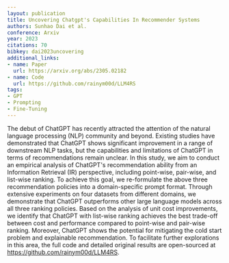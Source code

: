 ```yaml
---
layout: publication
title: Uncovering Chatgpt's Capabilities In Recommender Systems
authors: Sunhao Dai et al.
conference: Arxiv
year: 2023
citations: 70
bibkey: dai2023uncovering
additional_links:
- name: Paper
  url: https://arxiv.org/abs/2305.02182
- name: Code
  url: https://github.com/rainym00d/LLM4RS
tags:
- GPT
- Prompting
- Fine-Tuning
---
```

The debut of ChatGPT has recently attracted the attention of the natural
language processing (NLP) community and beyond. Existing studies have
demonstrated that ChatGPT shows significant improvement in a range of
downstream NLP tasks, but the capabilities and limitations of ChatGPT in terms
of recommendations remain unclear. In this study, we aim to conduct an
empirical analysis of ChatGPT's recommendation ability from an Information
Retrieval (IR) perspective, including point-wise, pair-wise, and list-wise
ranking. To achieve this goal, we re-formulate the above three recommendation
policies into a domain-specific prompt format. Through extensive experiments on
four datasets from different domains, we demonstrate that ChatGPT outperforms
other large language models across all three ranking policies. Based on the
analysis of unit cost improvements, we identify that ChatGPT with list-wise
ranking achieves the best trade-off between cost and performance compared to
point-wise and pair-wise ranking. Moreover, ChatGPT shows the potential for
mitigating the cold start problem and explainable recommendation. To facilitate
further explorations in this area, the full code and detailed original results
are open-sourced at https://github.com/rainym00d/LLM4RS.